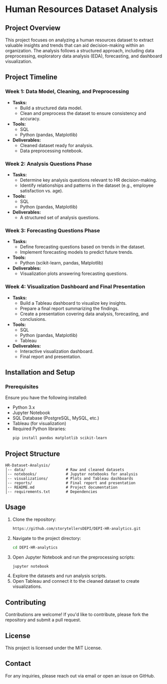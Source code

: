 # Human Resources Dataset Analysis

## Project Overview
This project focuses on analyzing a human resources dataset to extract valuable insights and trends that can aid decision-making within an organization. The analysis follows a structured approach, including data preprocessing, exploratory data analysis (EDA), forecasting, and dashboard visualization.

## Project Timeline
### **Week 1: Data Model, Cleaning, and Preprocessing**
- **Tasks:**
  - Build a structured data model.
  - Clean and preprocess the dataset to ensure consistency and accuracy.
- **Tools:**
  - SQL
  - Python (pandas, Matplotlib)
- **Deliverables:**
  - Cleaned dataset ready for analysis.
  - Data preprocessing notebook.

### **Week 2: Analysis Questions Phase**
- **Tasks:**
  - Determine key analysis questions relevant to HR decision-making.
  - Identify relationships and patterns in the dataset (e.g., employee satisfaction vs. age).
- **Tools:**
  - SQL
  - Python (pandas, Matplotlib)
- **Deliverables:**
  - A structured set of analysis questions.

### **Week 3: Forecasting Questions Phase**
- **Tasks:**
  - Define forecasting questions based on trends in the dataset.
  - Implement forecasting models to predict future trends.
- **Tools:**
  - Python (scikit-learn, pandas, Matplotlib)
- **Deliverables:**
  - Visualization plots answering forecasting questions.

### **Week 4: Visualization Dashboard and Final Presentation**
- **Tasks:**
  - Build a Tableau dashboard to visualize key insights.
  - Prepare a final report summarizing the findings.
  - Create a presentation covering data analysis, forecasting, and conclusions.
- **Tools:**
  - SQL
  - Python (pandas, Matplotlib)
  - Tableau
- **Deliverables:**
  - Interactive visualization dashboard.
  - Final report and presentation.

## Installation and Setup
### **Prerequisites**
Ensure you have the following installed:
- Python 3.x
- Jupyter Notebook
- SQL Database (PostgreSQL, MySQL, etc.)
- Tableau (for visualization)
- Required Python libraries:
  ```bash
  pip install pandas matplotlib scikit-learn
  ```

## Project Structure
```
HR-Dataset-Analysis/
│-- data/                  # Raw and cleaned datasets
│-- notebooks/             # Jupyter notebooks for analysis
│-- visualizations/        # Plots and Tableau dashboards
│-- reports/               # Final report and presentation
│-- README.md              # Project documentation
│-- requirements.txt       # Dependencies
```

## Usage
1. Clone the repository:
   ```bash
   https://github.com/storytellersDEPI/DEPI-HR-analytics.git
   ```
2. Navigate to the project directory:
   ```bash
   cd DEPI-HR-analytics
   ```
3. Open Jupyter Notebook and run the preprocessing scripts:
   ```bash
   jupyter notebook
   ```
4. Explore the datasets and run analysis scripts.
5. Open Tableau and connect it to the cleaned dataset to create visualizations.

## Contributing
Contributions are welcome! If you'd like to contribute, please fork the repository and submit a pull request.

## License
This project is licensed under the MIT License.

## Contact
For any inquiries, please reach out via email or open an issue on GitHub.

